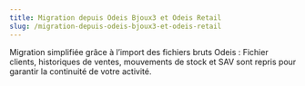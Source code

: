 ```yaml
---
title: Migration depuis Odeis Bjoux3 et Odeis Retail
slug: /migration-depuis-odeis-bjoux3-et-odeis-retail
---
```


Migration simplifiée grâce à l’import des fichiers bruts Odeis : Fichier clients, historiques de ventes, mouvements de stock et SAV sont repris pour garantir la continuité de votre activité.
